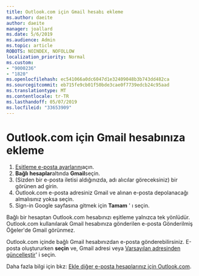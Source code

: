 ```yaml
---
title: Outlook.com için Gmail hesabı ekleme
ms.author: daeite
author: daeite
manager: joallard
ms.date: 5/6/2019
ms.audience: Admin
ms.topic: article
ROBOTS: NOINDEX, NOFOLLOW
localization_priority: Normal
ms.custom:
- "9000236"
- "1820"
ms.openlocfilehash: ec541066a0dc6047d1e32409048b3b743dd482ca
ms.sourcegitcommit: eb715fe9cb01f50bde3cae0f7739edcb24c95aad
ms.translationtype: MT
ms.contentlocale: tr-TR
ms.lasthandoff: 05/07/2019
ms.locfileid: "33653909"
---
```

# <a name="add-your-gmail-account-to-outlookcom"></a>Outlook.com için Gmail hesabınıza ekleme

1. [Eşitleme e-posta ayarlarını](https://go.microsoft.com/fwlink/?linkid=875264)açın.
2. **Bağlı hesaplar**altında **Gmail**seçin.
3. (Sizden bir e-posta iletisi aldığınızda, adı alıcılar göreceksiniz) bir görünen ad girin.
4. Outlook.com e-posta adresiniz Gmail ve alınan e-posta depolanacağı almalısınız yoksa seçin.
5. Sign-in Google sayfasına gitmek için **Tamam** ' ı seçin.

Bağlı bir hesaptan Outlook.com hesabınızı eşitleme yalnızca tek yönlüdür. Outlook.com kullanılarak Gmail hesabınıza gönderilen e-posta Gönderilmiş Öğeler'de Gmail görünmez.

Outlook.com içinde bağlı Gmail hesabınızdan e-posta gönderebilirsiniz. E-posta oluştururken **seçin** ve, Gmail adresi veya [Varsayılan adresinden güncelleştir](https://go.microsoft.com/fwlink/?linkid=875264)' i seçin.

Daha fazla bilgi için bkz: [Ekle diğer e-posta hesaplarınız için Outlook.com](https://support.office.com/article/c5224df4-5885-4e79-91ba-523aa743f0ba).